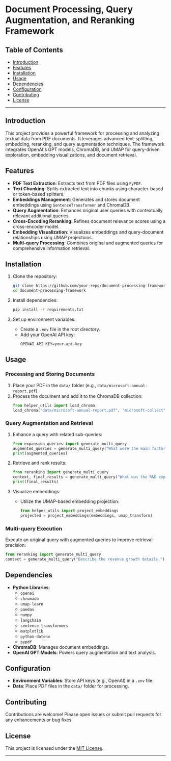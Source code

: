 
# Document Processing, Query Augmentation, and Reranking Framework

## Table of Contents
- [Introduction](#introduction)
- [Features](#features)
- [Installation](#installation)
- [Usage](#usage)
- [Dependencies](#dependencies)
- [Configuration](#configuration)
- [Contributing](#contributing)
- [License](#license)

---

## Introduction
This project provides a powerful framework for processing and analyzing textual data from PDF documents. It leverages advanced text-splitting, embedding, reranking, and query augmentation techniques. The framework integrates OpenAI's GPT models, ChromaDB, and UMAP for query-driven exploration, embedding visualizations, and document retrieval.

## Features
- **PDF Text Extraction**: Extracts text from PDF files using `PyPDF`.
- **Text Chunking**: Splits extracted text into chunks using character-based or token-based splitters.
- **Embeddings Management**: Generates and stores document embeddings using `SentenceTransformer` and ChromaDB.
- **Query Augmentation**: Enhances original user queries with contextually relevant additional queries.
- **Cross-Encoding Reranking**: Refines document relevance scores using a cross-encoder model.
- **Embedding Visualization**: Visualizes embeddings and query-document relationships using UMAP projections.
- **Multi-query Processing**: Combines original and augmented queries for comprehensive information retrieval.

## Installation
1. Clone the repository:
   ```bash
   git clone https://github.com/your-repo/document-processing-framework.git
   cd document-processing-framework
   ```

2. Install dependencies:
   ```bash
   pip install -r requirements.txt
   ```

3. Set up environment variables:
   - Create a `.env` file in the root directory.
   - Add your OpenAI API key:
     ```
     OPENAI_API_KEY=your-api-key
     ```

## Usage
### Processing and Storing Documents
1. Place your PDF in the `data/` folder (e.g., `data/microsoft-annual-report.pdf`).
2. Process the document and add it to the ChromaDB collection:
   ```python
   from helper_utils import load_chroma
   load_chroma("data/microsoft-annual-report.pdf", "microsoft-collect", embedding_function)
   ```

### Query Augmentation and Retrieval
1. Enhance a query with related sub-queries:
   ```python
   from expansion_queries import generate_multi_query
   augmented_queries = generate_multi_query("What were the main factors for revenue growth?")
   print(augmented_queries)
   ```

2. Retrieve and rank results:
   ```python
   from reranking import generate_multi_query
   context, final_results = generate_multi_query("What was the R&D expenditure?")
   print(final_results)
   ```

3. Visualize embeddings:
   - Utilize the UMAP-based embedding projection:
     ```python
     from helper_utils import project_embeddings
     projected = project_embeddings(embeddings, umap_transform)
     ```

### Multi-query Execution
Execute an original query with augmented queries to improve retrieval precision:
```python
from reranking import generate_multi_query
context = generate_multi_query("Describe the revenue growth details.")
```

## Dependencies
- **Python Libraries**:
  - `openai`
  - `chromadb`
  - `umap-learn`
  - `pandas`
  - `numpy`
  - `langchain`
  - `sentence-transformers`
  - `matplotlib`
  - `python-dotenv`
  - `pypdf`
- **ChromaDB**: Manages document embeddings.
- **OpenAI GPT Models**: Powers query augmentation and text analysis.

## Configuration
- **Environment Variables**: Store API keys (e.g., OpenAI) in a `.env` file.
- **Data**: Place PDF files in the `data/` folder for processing.

## Contributing
Contributions are welcome! Please open issues or submit pull requests for any enhancements or bug fixes.

## License
This project is licensed under the [MIT License](LICENSE).

---
